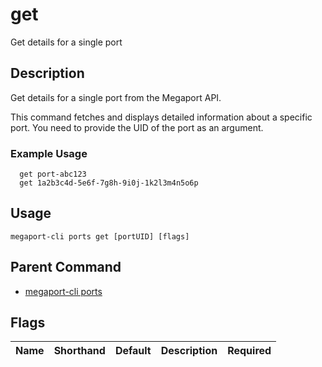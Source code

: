 # get

Get details for a single port

## Description

Get details for a single port from the Megaport API.

This command fetches and displays detailed information about a specific port. You need to provide the UID of the port as an argument.

### Example Usage

```
  get port-abc123
  get 1a2b3c4d-5e6f-7g8h-9i0j-1k2l3m4n5o6p
```


## Usage

```
megaport-cli ports get [portUID] [flags]
```



## Parent Command

* [megaport-cli ports](megaport-cli_ports.md)




## Flags

| Name | Shorthand | Default | Description | Required |
|------|-----------|---------|-------------|----------|



